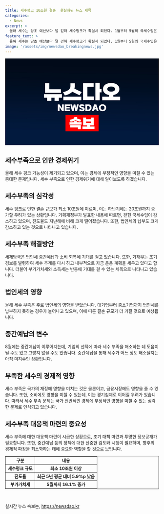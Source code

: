 ```yaml
---
title: 세수펑크 10조원 결손  현실화된 뉴스 제목
categories:
  - News
excerpt: >
  올해 세수는 당초 예산보다 덜 걷혀 세수펑크가 확실시 되었다. 1월부터 5월의 국세수입은 전년 대비 9조1000억원(5.7%) 감소했고, 법인세의 납부도 부진하다. 이에 기획재정부는 조기 경보를 발령하고, 세입 부족 시 자금 운용 등을 검토할 예정이다. 중간예납과 소비 회복으로 세수 흐름에 긍정적인 전망도 제시되고 있다.
feature_text: >
  올해 세수는 당초 예산보다 덜 걷혀 세수펑크가 확실시 되었다. 1월부터 5월의 국세수입은 전년 대비 9조1000억원(5.7%) 감소했고, 법인세의 납부도 부진하다. 이에 기획재정부는 조기 경보를 발령하고, 세입 부족 시 자금 운용 등을 검토할 예정이다. 중간예납과 소비 회복으로 세수 흐름에 긍정적인 전망도 제시되고 있다.
image: '/assets/img/newsdao_breakingnews.jpg'
---
```


<p><img src="/assets/img/newsdao_breakingnews.jpg" alt="firstkoreanews 속보" /></p>

<h2 data-ke-size="size26">세수부족으로 인한 경제위기</h2>

<p data-ke-size="size16">올해 세수 펑크 가능성이 제기되고 있으며, 이는 경제에 부정적인 영향을 미칠 수 있는 중대한 문제입니다. 세수 부족으로 인한 경제위기에 대해 알아보도록 하겠습니다.</p>

<h2 data-ke-size="size24">세수부족의 심각성</h2>

<p data-ke-size="size16">세수 펑크로 인한 결손 규모가 최소 10조원에 이르며, 이는 하반기에는 20조원까지 증가할 우려가 있는 상황입니다. 기획재정부가 발표한 내용에 따르면, 걷힌 국세수입이 감소하고 있으며, 진도율도 지난해에 비해 크게 떨어졌습니다. 또한, 법인세의 납부도 크게 감소하고 있는 것으로 나타나고 있습니다.</p>

<h2 data-ke-size="size24">세수부족 해결방안</h2>

<p data-ke-size="size16">세제당국은 법인세 중간예납과 소비 회복에 기대를 걸고 있습니다. 또한, 기재부는 조기경보를 발령하여 세수 추계를 다시 하고 내부적으로 자금 운용 계획을 세우고 있다고 합니다. 더불어 부가가치세와 소득세는 반등에 기대를 걸 수 있는 세목으로 나타나고 있습니다.</p>

<h2 data-ke-size="size24">법인세의 영향</h2>

<p data-ke-size="size16">올해 세수 부족은 주로 법인세의 영향을 받았습니다. 대기업부터 중소기업까지 법인세를 납부하지 못하는 경우가 늘어나고 있으며, 이에 따른 결손 규모가 더 커질 것으로 예상됩니다.</p>

<h2 data-ke-size="size24">중간예납의 변수</h2>

<p data-ke-size="size16">8월에는 중간예납이 이루어지는데, 기업의 선택에 따라 세수 부족을 해소하는 데 도움이 될 수도 있고 그렇지 않을 수도 있습니다. 중간예납을 통해 세수가 어느 정도 해소될지는 아직 미지수인 상황입니다.</p>

<h2 data-ke-size="size24">부족한 세수의 경제적 영향</h2>

<p data-ke-size="size16">세수 부족은 국가의 재정에 영향을 미치는 것은 물론이고, 금융시장에도 영향을 줄 수 있습니다. 또한, 소비에도 영향을 미칠 수 있는데, 이는 경기침체로 이어질 우려가 있습니다. 따라서 세수 부족 문제는 국가 전반적인 경제에 부정적인 영향을 미칠 수 있는 심각한 문제로 인식되고 있습니다.</p>

<h2 data-ke-size="size24">세수부족 대응책 마련의 중요성</h2>

<p data-ke-size="size16">세수 부족에 대한 대응책 마련이 시급한 상황으로, 조기 대책 마련과 투명한 정보공개가 필요합니다. 또한, 중간예납 등의 정책에 대한 신중한 검토와 시행이 필요하며, 향후의 경제적 파장을 최소화하는 데에 중요한 역할을 할 것으로 보입니다.</p>

<table style="width: 100%;" border="1">
<tbody>
<tr>
<td style="text-align: center; height: 17px;"><b>구분</b></td>
<td style="text-align: center; height: 17px;"><b>내용</b></td>
</tr>
<tr>
<td style="text-align: center; height: 17px;"><b>세수펑크 규모</b></td>
<td style="text-align: center; height: 17px;"><b>최소 10조원 이상</b></td>
</tr>
<tr>
<td style="text-align: center; height: 17px;"><b>진도율</b></td>
<td style="text-align: center; height: 17px;"><b>최근 5년 평균 대비 5.9%p 낮음</b></td>
</tr>
<tr>
<td style="text-align: center; height: 17px;"><b>부가가치세</b></td>
<td style="text-align: center; height: 17px;"><b>5월까지 16.1% 증가</b></td>
</tr>
</tbody>
</table>

<p data-ke-size="size16">&nbsp;</p>
실시간 뉴스 속보는, <a href="https://newsdao.kr" rel="dofollow">https://newsdao.kr</a>


